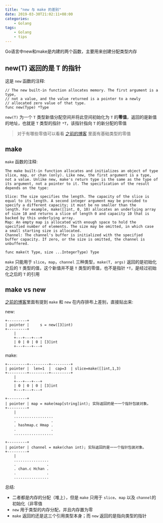 ```yaml
---
title: "new 与 make 的差别"
date: 2019-03-30T21:02:11+08:00
categories:
    - Golang
tags: 
    - Golang
    - tips
---
```


Go语言中new和make是内建的两个函数，主要用来创建分配类型内存

## new(T) 返回的是 T 的指针
这是 `new` 函数的注释:

```
// The new built-in function allocates memory. The first argument is a type,
// not a value, and the value returned is a pointer to a newly
// allocated zero value of that type.
func new(Type) *Type
```

`new(T)` 为一个 `T` 类型新值分配空间并将此空间初始化为 `T` 的**零值**，返回的是新值的地址，也就是 `T` 类型的指针 `*T`，该指针指向 `T` 的新分配的零值

> 对于有哪些零值可以看看 [之前的博客](https://zhaolion.com/post/golang/upgrade/memory.layout/) 里面有基础类型的零值

## make
`make` 函数的注释:
```
The make built-in function allocates and initializes an object of type slice, map, or chan (only). Like new, the first argument is a type, not a value. Unlike new, make's return type is the same as the type of its argument, not a pointer to it. The specification of the result depends on the type:

Slice: The size specifies the length. The capacity of the slice is
equal to its length. A second integer argument may be provided to
specify a different capacity; it must be no smaller than the
length. For example, make([]int, 0, 10) allocates an underlying array
of size 10 and returns a slice of length 0 and capacity 10 that is
backed by this underlying array.
Map: An empty map is allocated with enough space to hold the
specified number of elements. The size may be omitted, in which case
a small starting size is allocated.
Channel: The channel's buffer is initialized with the specified
buffer capacity. If zero, or the size is omitted, the channel is
unbuffered.

func make(t Type, size ...IntegerType) Type
```

`make` 只能用于 `slice`，`map`，`channel` 三种类型，`make(T, args)` 返回的是初始化之后的 `T` 类型的值，这个新值并不是 `T` 类型的零值，也不是指针 `*T`，是经过初始化之后的 `T` 的引用

## make vs new
[之前的博客](https://zhaolion.com/post/golang/upgrade/memory.layout/)里面有提到 `make` 和 `new` 在内存排布上差别，直接贴出来:

new:

```
+---------+
| pointer |     s = new([3]int)
+---------+
    |
    +---+---+---+
    | 0 | 0 | 0 | [3]int
    +---+---+---+
```

make:

```
+---------+---------+---------+
| pointer |  len=1  |  cap=3  | slice=make([]int,1,3) 
+---------+---------+---------+
    |
    +---+---+---+ 
    | 0 | 0 | 0 | [3]int
    +---+---+---+

+---------+
| pointer | map = make(map[string]int); 实际返回的是⼀一个指针包装对象。
+---------+
    |
    ..................
    .                .
    . hashmap.c Hmap . 
    .                . 
    ..................

+---------+
| pointer | channel = make(chan int); 实际返回的是⼀一个指针包装对象。 
+---------+ 
    |
    ................ 
    .              . 
    . chan.c Hchan . 
    .              .
    ................
```

总结:

- 二者都是内存的分配（堆上），但是 `make` 只用于 `slice`、`map` 以及 `channel`的初始化（非零值
- `new` 用于类型的内存分配，并且内存置为零
- `make` 返回的还是这三个引用类型本身；而 `new` 返回的是指向类型的指针
